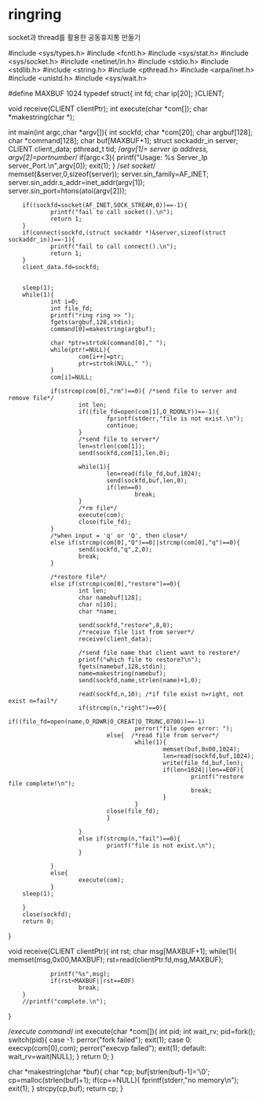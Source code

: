 # ringring
socket과 thread를 활용한 공동휴지통 만들기

#include <sys/types.h>
#include <fcntl.h>
#include <sys/stat.h>
#include <sys/socket.h>
#include <netinet/in.h>
#include <stdio.h>
#include <stdlib.h>
#include <string.h>
#include <pthread.h>
#include <arpa/inet.h>
#include <unistd.h>
#include <sys/wait.h>

#define MAXBUF 1024
typedef struct{
        int fd;
        char ip[20];
}CLIENT;

void receive(CLIENT clientPtr);
int execute(char *com[]);
char *makestring(char *);

int main(int argc,char *argv[]){
        int sockfd;
        char *com[20];
        char argbuf[128];
        char *command[128];
        char buf[MAXBUF+1];
        struct sockaddr_in server;
        CLIENT client_data;
        pthread_t tid;
        /*argv[1]= server ip address, argv[2]=portnumber*/
        if(argc<3){
                printf("Usage: %s Server_Ip server_Port.\n",argv[0]);
                exit(1);
        }
        /*set socket*/
        memset(&server,0,sizeof(server));
        server.sin_family=AF_INET;
        server.sin_addr.s_addr=inet_addr(argv[1]);
        server.sin_port=htons(atoi(argv[2]));

        if((sockfd=socket(AF_INET,SOCK_STREAM,0))==-1){
                printf("fail to call socket().\n");
                return 1;
        }
        if(connect(sockfd,(struct sockaddr *)&server,sizeof(struct sockaddr_in))==-1){
                printf("fail to call connect().\n");
                return 1;
        }
        client_data.fd=sockfd;


        sleep(1);
        while(1){
                int i=0;
                int file_fd;
                printf("ring ring >> ");
                fgets(argbuf,128,stdin);
                command[0]=makestring(argbuf);

                char *ptr=strtok(command[0]," ");
                while(ptr!=NULL){
                        com[i++]=ptr;
                        ptr=strtok(NULL," ");
                }
                com[i]=NULL;

                if(strcmp(com[0],"rm")==0){ /*send file to server and remove file*/
                        int len;
                        if((file_fd=open(com[1],O_RDONLY))==-1){
                                fprintf(stderr,"file is not exist.\n");
                                continue;
                        }
                        /*send file to server*/
                        len=strlen(com[1]);
                        send(sockfd,com[1],len,0);

                        while(1){
                                len=read(file_fd,buf,1024);
                                send(sockfd,buf,len,0);
                                if(len==0)
                                        break;
                        }
                        /*rm file*/
                        execute(com);
                        close(file_fd);
                }
                /*when input = 'q' or 'Q', then close*/
                else if(strcmp(com[0],"Q")==0||strcmp(com[0],"q")==0){
                        send(sockfd,"q",2,0);
                        break;
                }

                /*restore file*/
                else if(strcmp(com[0],"restore")==0){
                        int len;
                        char namebuf[128];
                        char n[10];
                        char *name;

                        send(sockfd,"restore",8,0);
                        /*receive file list from server*/
                        receive(client_data);

                        /*send file name that client want to restore*/
                        printf("which file to restore?\n");
                        fgets(namebuf,128,stdin);
                        name=makestring(namebuf);
                        send(sockfd,name,strlen(name)+1,0);

                        read(sockfd,n,10); /*if file exist n=right, not exist n=fail*/
                        if(strcmp(n,"right")==0){
                                if((file_fd=open(name,O_RDWR|O_CREAT|O_TRUNC,0700))==-1)
                                        perror("file open error: ");
                                else{  /*read file from server*/
                                        while(1){
                                                memset(buf,0x00,1024);
                                                len=read(sockfd,buf,1024);
                                                write(file_fd,buf,len);
                                                if(len<1024||len==EOF){
                                                        printf("restore file complete!\n");
                                                        break;
                                                }
                                        }
                                close(file_fd);
                                }

                        }
                        else if(strcmp(n,"fail")==0){
                                printf("file is not exist.\n");
                        }

                }
                else{
                        execute(com);
                }
        sleep(1);

        }
        close(sockfd);
        return 0;
}

void receive(CLIENT clientPtr){
        int rst;
        char msg[MAXBUF+1];
        while(1){
                memset(msg,0x00,MAXBUF);
                rst=read(clientPtr.fd,msg,MAXBUF);

                printf("%s",msg);
                if(rst<MAXBUF||rst==EOF)
                        break;
        }
        //printf("complete.\n");
}

/*execute command*/
int execute(char *com[]){
        int pid;
        int wait_rv;
        pid=fork();
        switch(pid){
                case -1:
                        perror("fork failed");
                        exit(1);
                case 0:
                        execvp(com[0],com);
                        perror("execvp failed");
                        exit(1);
                default:
                        wait_rv=wait(NULL);
        }
        return 0;
}

char *makestring(char *buf){
        char *cp;
        buf[strlen(buf)-1]='\0';
        cp=malloc(strlen(buf)+1);
        if(cp==NULL){
                fprintf(stderr,"no memory\n");
                exit(1);
        }
        strcpy(cp,buf);
        return cp;
}
